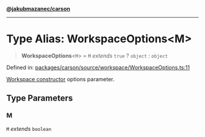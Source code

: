 [**@jakubmazanec/carson**](../README.md)

---

# Type Alias: WorkspaceOptions\<M\>

> **WorkspaceOptions**\<`M`\> = `M` _extends_ `true` ? `object` : `object`

Defined in:
[packages/carson/source/workspace/WorkspaceOptions.ts:11](https://github.com/jakubmazanec/tools/blob/a1a5edf56256b0aa4e209cc73bc7a07f5d7fc236/packages/carson/source/workspace/WorkspaceOptions.ts#L11)

[Workspace constructor](../classes/Workspace.md#constructor) options parameter.

## Type Parameters

### M

`M` _extends_ `boolean`

